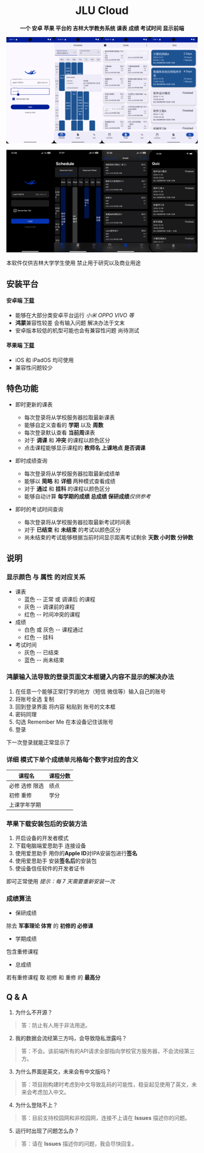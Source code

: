<div align="center">

# JLU Cloud
**一个 安卓 苹果 平台的 吉林大学教务系统 课表 成绩 考试时间 显示前端**

![Screenshot](sample_android.png)

![Screenshot](sample_ios.png)
</div>

本软件仅供吉林大学学生使用 禁止用于研究以及商业用途

## 安装平台

#### 安卓端 [下载](https://github.com/LindleyLin/JLUCloud/releases/download/v1.1.0/JLUCloud.apk)
- 能够在大部分类安卓平台运行 *小米 OPPO VIVO 等*
- **鸿蒙**兼容性较差 会有输入问题 解决办法于文末
- 安卓版本较低的机型可能也会有兼容性问题 尚待测试

#### 苹果端 [下载](https://github.com/LindleyLin/JLUCloud/releases/download/v1.0.0/JLU.Cloud.ipa)
- iOS 和 iPadOS 均可使用
- 兼容性问题较少

## 特色功能
- 即时更新的课表
   - 每次登录将从学校服务器拉取最新课表
   - 能够自定义查看的 **学期** 以及 **周数**
   - 每次登录默认查看 **当前周**课表
   - 对于 **调课** 和 **冲突** 的课程以颜色区分
   - 点击课程能够显示课程的 **教师名 上课地点 是否调课**

- 即时成绩查询
   - 每次登录将从学校服务器拉取最新成绩单
   - 能够以 **简略** 和 **详细** 两种模式查看成绩
   - 对于 **通过** 和 **挂科** 的课程以颜色区分
   - 能够自动计算 **每学期的成绩 总成绩 保研成绩***仅供参考*

- 即时的考试时间查询
   - 每次登录将从学校服务器拉取最新考试时间表
   - 对于 **已结束** 和 **未结束** 的考试以颜色区分
   - 尚未结束的考试能够根据当前时间显示距离考试剩余 **天数 小时数 分钟数**

## 说明
### 显示颜色 与 属性 的对应关系
   - 课表
      - 蓝色 -- 正常 或 调课后 的课程
      - 灰色 -- 调课前的课程
      - 红色 -- 时间冲突的课程
   - 成绩
      - 白色 或 灰色 -- 课程通过
      - 红色 -- 挂科
   - 考试时间
      - 灰色 -- 已结束
      - 蓝色 -- 尚未结束
        
### 鸿蒙输入法导致的登录页面文本框键入内容不显示的解决办法

1. 在任意一个能够正常打字的地方（短信 微信等）输入自己的账号
1. 将账号全选 复制
1. 回到登录界面 将内容 粘贴到 账号的文本框
1. 密码同理
1. 勾选 Remember Me 在本设备记住该账号
1. 登录

下一次登录就能正常显示了

### 详细 模式下单个成绩单元格每个数字对应的含义

| 课程名              | 课程分数            |
|---------------------|---------------------|
| 必修 选修 限选       | 绩点                |
| 初修 重修            | 学分                |
| 上课学年学期                               |

### 苹果下载安装包后的安装方法

1. 开启设备的开发者模式
2. 下载电脑端爱思助手 连接设备
3. 使用爱思助手 用你的**Apple ID**对IPA安装包进行**签名**
4. 使用爱思助手 安装**签名后**的安装包
5. 使设备信任软件的开发者证书

即可正常使用 *提示：每 7 天需要重新安装一次*

### 成绩算法

- 保研成绩

除去 **军事理论 体育** 的 **初修的 必修课**
- 学期成绩

包含重修课程
- 总成绩

若有重修课程 取 初修 和 重修 的 **最高分**

## Q & A

1. 为什么不开源？

> 答：防止有人用于非法用途。

2. 我的数据会流经第三方吗，会导致隐私泄露吗？

> 答：不会。该前端所有的API请求全部指向学校官方服务器，不会流经第三方。

3. 为什么界面是英文，未来会有中文版吗？

> 答：项目刚构建时考虑到中文导致乱码的可能性，稳妥起见使用了英文，未来会考虑加入中文。

4. 为什么登陆不上？

> 答：目前支持校园网和非校园网，连接不上请在 **Issues** 描述你的问题。

5. 运行时出现了问题怎么办？

> 答：请在 **Issues** 描述你的问题，我会尽快回复。
